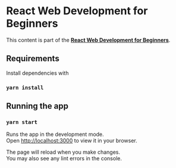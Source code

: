 # React Web Development for Beginners

This content is part of the [**React Web Development for Beginners**](https://www.udemy.com/course/react-web-development-for-beginners/).

## Requirements

Install dependencies with

### `yarn install`

## Running the app

### `yarn start`

Runs the app in the development mode.\
Open [http://localhost:3000](http://localhost:3000) to view it in your browser.

The page will reload when you make changes.\
You may also see any lint errors in the console.
